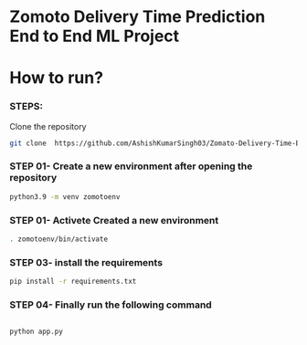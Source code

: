 # Zomoto Delivery Time Prediction End to End ML Project




# How to run?
### STEPS:

Clone the repository

```bash
git clone  https://github.com/AshishKumarSingh03/Zomato-Delivery-Time-End-to-End-ML-Project.git
```
### STEP 01- Create a new  environment after opening the repository

```bash
python3.9 -m venv zomotoenv
```

### STEP 01- Activete Created a new  environment 

```bash
. zomotoenv/bin/activate
```


### STEP 03- install the requirements
```bash
pip install -r requirements.txt
```
### STEP 04- Finally run the following command
```bash

python app.py

```
